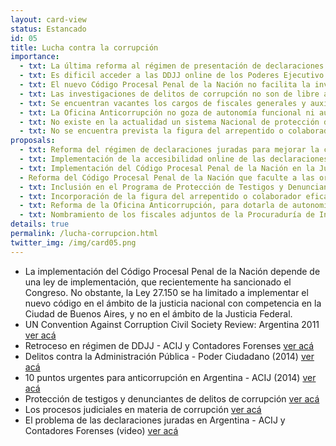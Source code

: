 ```yaml
---
layout: card-view
status: Estancado
id: 05
title: Lucha contra la corrupción
importance:
  - txt: La última reforma al régimen de presentación de declaraciones juradas patrimoniales (DDJJ) redujo la cantidad de información accesible públicamente, necesaria para detectar actos de corrupción.
  - txt: Es dificil acceder a las DDJJ online de los Poderes Ejecutivo y Legislativo, y las del Poder Judicial no se encuentran publicadas.
  - txt: El nuevo Código Procesal Penal de la Nación no facilita la investigación de actos de corrupción de nivel nacional.
  - txt: Las investigaciones de delitos de corrupción no son de libre acceso a la ciudadanía, y no se admite que las organizaciones de la sociedad civil actúen como querellantes.
  - txt: Se encuentran vacantes los cargos de fiscales generales y auxiliares que colaboran con la Procuraduría de Investigaciones Administrativas.
  - txt: La Oficina Anticorrupción no goza de autonomía funcional ni autarquía financiera, lo cual impacta negativamente en su independencia del Poder Ejecutivo, al que debe investigar.  Además el procedimiento de designación no garantiza que sus funcionarios no sean independientes del partido político gobernante.
  - txt: No existe en la actualidad un sistema Nacional de protección de denunciantes, testigos, víctimas e informantes de actos de corrupción que les brinde seguridad física y jurídica. 
  - txt: No se encuentra prevista la figura del arrepentido o colaborador eficaz en casos de corrupción, herramientas de suma importancia para la investigación de estos hechos, e incluso para evitar la consumación o continuación de este tipo de delitos.
proposals:
  - txt: Reforma del régimen de declaraciones juradas para mejorar la cantidad y calidad de información accesible por la ciudadanía.
  - txt: Implementación de la accesibilidad online de las declaraciones juradas en los tres poderes del Estado.
  - txt: Implementación del Código Procesal Penal de la Nación en la Justicia Federal.
  - Reforma del Código Procesal Penal de la Nación que faculte a las organizaciones de la sociedad civil actuar como querellantes en investigaciones sobre corrupción. 
  - txt: Inclusión en el Programa de Protección de Testigos y Denunciantes en la investigación de delitos contra la administración pública.
  - txt: Incorporación de la figura del arrepentido o colaborador eficaz en la legislación nacional .
  - txt: Reforma de la Oficina Anticorrupción, para dotarla de autonomía funcional y autarquía financiera, y de un régimen que asegure la designación de autoridades idóneas e independientes del Poder Ejecutivo.
  - txt: Nombramiento de los fiscales adjuntos de la Procuraduría de Investigaciones Administrativas.
details: true
permalink: /lucha-corrupcion.html
twitter_img: /img/card05.png
---
```


* La implementación del Código Procesal Penal de la Nación depende de una ley de implementación, que recientemente ha sancionado el Congreso. No obstante, la Ley 27.150 se ha limitado a implementar el nuevo código en el ámbito de la justicia nacional con competencia en la Ciudad de Buenos Aires, y no en el ámbito de la Justicia Federal. 
* UN Convention Against Corruption Civil Society Review: Argentina 2011 [ver acá](http://acij.org.ar/blog/2012/02/13/un-convention-against-corruption-civil-society-review-argentina-2011-ingles/)
* Retroceso en régimen de DDJJ - ACIJ y Contadores Forenses [ver acá](http://acij.org.ar/blog/2014/05/23/acij-y-contadores-forenses-advierten-grave-retroceso-en-el-acceso-a-informacion-de-las-declaraciones-juradas-de-losas-funcionariosas-publicosas/)
* Delitos contra la Administración Pública - Poder Ciudadano (2014) [ver acá](http://poderciudadano.org/sitio/wp-content/uploads/2014/11/Delitos-contra-la-administraci%C3%B3n-p%C3%BAblica-2014-FINAL.pdf)
* 10 puntos urgentes para anticorrupción en Argentina - ACIJ (2014) [ver acá](http://acij.org.ar/blog/2014/12/09/proponemos-10-puntos-urgentes-para-la-agenda-anticorrupcion-en-argentina/)
* Protección de testigos y denunciantes de delitos de corrupción [ver acá](http://poderciudadano.org/wp-content/uploads/2014/06/Protecci%C3%B3n-de-testigos2014.pdf)
* Los procesos judiciales en materia de corrupción [ver acá](http://acij.org.ar/sin-corrupcion/2012/wp-content/uploads/2012/09/105040827-09-2012-Informe-Final-Arreglado.pdf)
* El problema de las declaraciones juradas en Argentina - ACIJ y Contadores Forenses (video) [ver acá](https://www.youtube.com/watch?v=CgoREZv5tT4)
